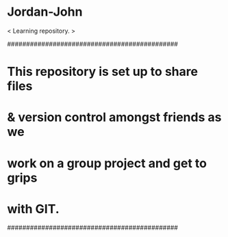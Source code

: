 # Jordan-John
< Learning repository. >

#############################################
# This repository is set up to share files  #
# & version control amongst friends as we   #
# work on a group project and get to grips  #
# with GIT.                                 #
#############################################
